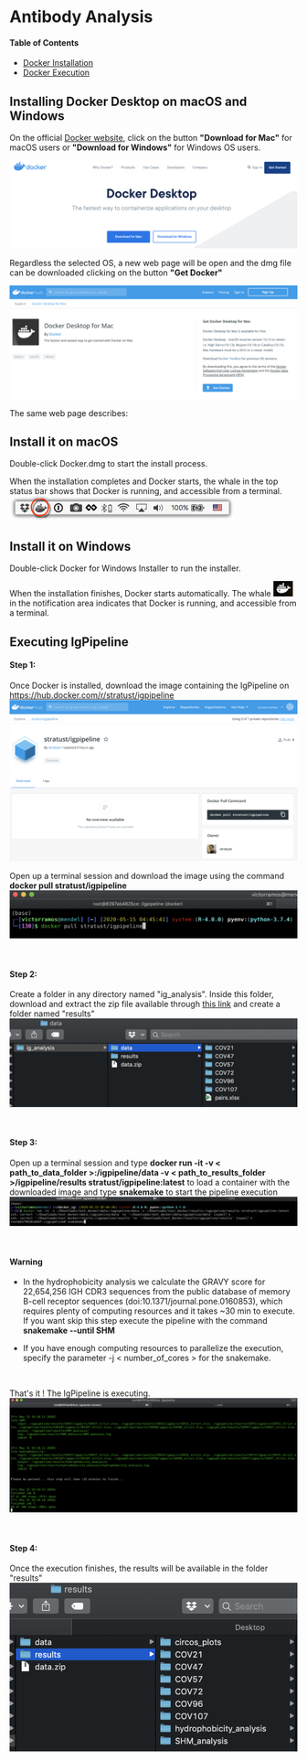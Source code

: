 # Antibody Analysis

#### Table of Contents  
* [Docker Installation](#installing-docker-desktop-on-macos-and-windows)
* [Docker Execution](#executing-igpipeline)


## Installing Docker Desktop on macOS and Windows

On the official [Docker website](https://www.docker.com/products/docker-desktop), click on the button **"Download for Mac"** for macOS users or **"Download for Windows"** for Windows OS users.

![](img/img1.png "")

Regardless the selected OS, a new web page will be open and the dmg file can be downloaded clicking on the button **"Get Docker"**

![](img/img2.png "")

The same web page describes:

## Install it on macOS
Double-click Docker.dmg to start the install process.

When the installation completes and Docker starts, the whale in the top status bar shows that Docker is running, and accessible from a terminal.
![](img/img3.png "")

## Install it on Windows
Double-click Docker for Windows Installer to run the installer.

When the installation finishes, Docker starts automatically. The whale ![](img/img4.png "") in the notification area indicates that Docker is running, and accessible from a terminal.

## Executing IgPipeline
#### Step 1:
Once Docker is installed, download the image containing the IgPipeline on https://hub.docker.com/r/stratust/igpipeline
![](img/img5.png "")  

Open up a terminal session and download the image using the command **docker pull stratust/igpipeline**  
![](img/img6.png "")  

<br/>

#### Step 2:
Create a folder in any directory named "ig_analysis". Inside this folder, download and extract the zip file available through [this link](https://rockefeller.app.box.com/s/vboi2buc769w7r1yo6vhpcxnfcbbn807) and create a folder named "results"  
![](img/img7.png "")  

<br/>

#### Step 3:
Open up a terminal session and type **docker run -it -v < path_to_data_folder >:/igpipeline/data -v < path_to_results_folder >/igpipeline/results stratust/igpipeline:latest** to load a container with the downloaded image and type **snakemake** to start the pipeline execution
![](img/img8.png "")  

<br/>

#### Warning
- In the hydrophobicity analysis we calculate the GRAVY score for 22,654,256 IGH CDR3 sequences from the public database of memory B-cell receptor sequences (doi:10.1371/journal.pone.0160853), which requires plenty of computing resources and it takes ~30 min to execute. If you want skip this step execute the pipeline with the command **snakemake --until SHM** 

- If you have enough computing resources to parallelize the execution, specify the parameter -j < number_of_cores > for the snakemake.

<br/>

That's it ! The IgPipeline is executing.
![](img/img9.png "")  

<br/>

#### Step 4:
Once the execution finishes, the results will be available in the folder "results"
![](img/img10.png "")  

<br/>


